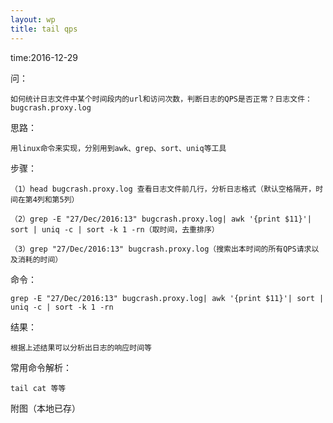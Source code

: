 ```yaml
---
layout: wp
title: tail qps
---
```


time:2016-12-29  

问：  

```
如何统计日志文件中某个时间段内的url和访问次数，判断日志的QPS是否正常？日志文件：bugcrash.proxy.log
```  

思路：  

```
用linux命令来实现，分别用到awk、grep、sort、uniq等工具
```  

步骤：  

```
（1）head bugcrash.proxy.log 查看日志文件前几行，分析日志格式（默认空格隔开，时间在第4列和第5列）
```  

```
（2）grep -E "27/Dec/2016:13" bugcrash.proxy.log| awk '{print $11}'| sort | uniq -c | sort -k 1 -rn（取时间，去重排序）
```  

```
（3）grep "27/Dec/2016:13" bugcrash.proxy.log（搜索出本时间的所有QPS请求以及消耗的时间）
```  

命令：  

```
grep -E "27/Dec/2016:13" bugcrash.proxy.log| awk '{print $11}'| sort | uniq -c | sort -k 1 -rn
```

结果：  

```
根据上述结果可以分析出日志的响应时间等
```  

常用命令解析：  

```
tail cat 等等
```  

附图（本地已存） 


